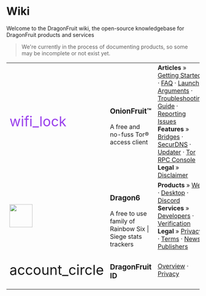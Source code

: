 # Wiki
Welcome to the DragonFruit wiki, the open-source knowledgebase for DragonFruit products and services

> We're currently in the process of documenting products, so some may be incomplete or not exist yet.

<table class="table contents-table">
    <tbody>
    <tr>
        <td>
            <span class="material-icons unselectable" style="font-size: 36px; color: #9940ec">wifi_lock</span>
        </td>
        <td>
            <h3>OnionFruit™</h3>
            A free and no-fuss Tor® access client
        </td>
        <td>
            <strong>Articles</strong> » <a href="./wiki/onionfruit/getting-started">Getting Started</a> · <a href="./wiki/onionfruit/faq">FAQ</a> · <a href="./wiki/onionfruit/launch-args">Launch Arguments</a> · <a href="./wiki/onionfruit/troubleshooting">Troubleshooting Guide</a> · <a href="./wiki/onionfruit/reporting-issues">Reporting Issues</a>
            <br> 
            <strong>Features</strong> » <a href="./wiki/onionfruit/components/bridges">Bridges</a> · <a href="./wiki/onionfruit/components/securdns">SecurDNS</a> · <a href="./wiki/onionfruit/components/updater">Updater</a> · <a href="./wiki/onionfruit/components/tor-control">Tor RPC Console</a>    
            <br>
            <strong>Legal</strong> » <a href="./wiki/onionfruit/legal/disclaimer">Disclaimer</a>
        </td>
        </tr>
        <tr>
        <td>
            <img src="/logos/dragon6-raw.svg" height="60">
        </td>
        <td>
            <h3>Dragon6</h3>
            A free to use family of Rainbow Six | Siege stats trackers
        </td>
        <td>
            <strong>Products</strong> » <a href="./wiki/dragon6/web">Web</a> · <a href="./wiki/dragon6/desktop">Desktop</a> · <a href="./wiki/dragon6/discord">Discord</a> 
            <br> 
            <strong>Services</strong> » <a href="./wiki/dragon6/developers">Developers</a> · <a href="./wiki/dragon6/verification">Verification</a>
            <br>
            <strong>Legal</strong> » <a href="./wiki/dragon6/legal/privacy">Privacy</a> · <a href="./wiki/dragon6/legal/terms">Terms</a> · <a href="./wiki/dragon6/legal/news-publishers">News Publishers</a>
        </td>
        </tr>
        <tr>
        <td>
            <span class="material-icons unselectable" style="font-size: 36px">account_circle</span>
        </td>
        <td>
            <h3>DragonFruit ID</h3>
        </td>
        <td><a href="./wiki/hina">Overview</a> · <a href="./wiki/hina/legal/privacy">Privacy</a></td>
        </tr>
    </tbody>
</table>
